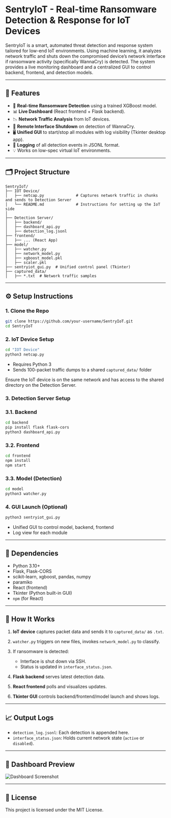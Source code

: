 # SentryIoT - Real-time Ransomware Detection & Response for IoT Devices

SentryIoT is a smart, automated threat detection and response system tailored for low-end IoT environments. Using machine learning, it analyzes network traffic and shuts down the compromised device’s network interface if ransomware activity (specifically WannaCry) is detected. The system provides a live monitoring dashboard and a centralized GUI to control backend, frontend, and detection models.

---

## 🚀 Features

* 🔐 **Real-time Ransomware Detection** using a trained XGBoost model.
* 📊 **Live Dashboard** (React frontend + Flask backend).
* 📉 **Network Traffic Analysis** from IoT devices.
* 🔌 **Remote Interface Shutdown** on detection of WannaCry.
* 🖥️ **Unified GUI** to start/stop all modules with log visibility (Tkinter desktop app).
* 📂 **Logging** of all detection events in JSONL format.
* 💡 Works on low-spec virtual IoT environments.

---

## 🗂️ Project Structure

```
SentryIoT/
├── IOT Device/
│   ├── netcap.py              # Captures network traffic in chunks and sends to Detection Server
│   └── README.md              # Instructions for setting up the IoT side
│
├── Detection Server/
│   ├── backend/
│   ├── dashboard_api.py
│   ├── detection_log.jsonl
├── frontend/
│   ├── ... (React App)
├── model/
│   ├── watcher.py
│   ├── network_model.py
│   ├── xgboost_model.pkl
│   ├── scaler.pkl
├── sentryiot_gui.py  # Unified control panel (Tkinter)
├── captured_data/
│   ├── *.txt  # Network traffic samples
```

---

## ⚙️ Setup Instructions

### 1. Clone the Repo

```bash
git clone https://github.com/your-username/SentryIoT.git
cd SentryIoT
```

### 2. IoT Device Setup

```bash
cd "IOT Device"
python3 netcap.py
```

* Requires Python 3
* Sends 100-packet traffic dumps to a shared `captured_data/` folder

Ensure the IoT device is on the same network and has access to the shared directory on the Detection Server.

### 3. Detection Server Setup

### 3.1. Backend

```bash
cd backend
pip install flask flask-cors
python3 dashboard_api.py
```

### 3.2. Frontend

```bash
cd frontend
npm install
npm start
```

### 3.3. Model (Detection)

```bash
cd model
python3 watcher.py
```

### 4. GUI Launch (Optional)

```bash
python3 sentryiot_gui.py
```

* Unified GUI to control model, backend, frontend
* Log view for each module

---

## 💠 Dependencies

* Python 3.10+
* Flask, Flask-CORS
* scikit-learn, xgboost, pandas, numpy
* paramiko
* React (frontend)
* Tkinter (Python built-in GUI)
* `npm` (for React)

---

## 🧪 How It Works

1. **IoT device** captures packet data and sends it to `captured_data/` as `.txt`.
2. `watcher.py` triggers on new files, invokes `network_model.py` to classify.
3. If ransomware is detected:

   * Interface is shut down via SSH.
   * Status is updated in `interface_status.json`.
4. **Flask backend** serves latest detection data.
5. **React frontend** polls and visualizes updates.
6. **Tkinter GUI** controls backend/frontend/model launch and shows logs.

---

## 📈 Output Logs

* `detection_log.jsonl`: Each detection is appended here.
* `interface_status.json`: Holds current network state (`active` or `disabled`).

---

## 📸 Dashboard Preview

![Dashboard Screenshot](./assets/dashboard_preview.png) <!-- Replace with actual path -->

---

## 📝 License

This project is licensed under the MIT License.
